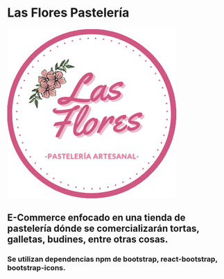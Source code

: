 # Las Flores Pastelería

![logo](/las-flores-pasteleria/imgs/logo.png)

## E-Commerce enfocado en una tienda de pastelería dónde se comercializarán tortas, galletas, budines, entre otras cosas.

### Se utilizan dependencias npm de bootstrap, react-bootstrap, bootstrap-icons.
